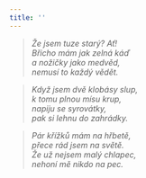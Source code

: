 ```yaml
---
title: ''
---
```


> _Že jsem tuze starý? Ať!  
> Břicho mám jak zelná káď  
> a nožičky jako medvěd,  
> nemusí to každý vědět._

> _Když jsem dvě klobásy slup,  
> k tomu plnou mísu krup,  
> napiju se syrovátky,  
> pak si lehnu do zahrádky._

> _Pár křížků mám na hřbetě,  
> přece rád jsem na světě.  
> Že už nejsem malý chlapec,  
> nehoní mě nikdo na pec._
